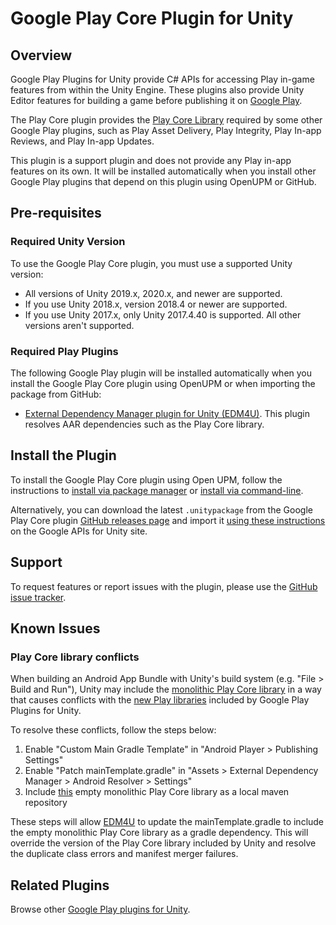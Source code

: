 # Google Play Core Plugin for Unity

## Overview

Google Play Plugins for Unity provide C# APIs for accessing Play in-game features from within the Unity Engine. These plugins also provide Unity Editor features for building a game before publishing it on [Google Play](https://play.google.com/console).  

The Play Core plugin provides the [Play Core Library](https://developer.android.com/guide/playcore) required by some other Google Play plugins, such as Play Asset Delivery, Play Integrity, Play In-app Reviews, and Play In-app Updates.

This plugin is a support plugin and does not provide any Play in-app features on its own. It will be installed automatically when you install other Google Play plugins that depend on this plugin using OpenUPM or GitHub.

## Pre-requisites

### Required Unity Version

To use the Google Play Core plugin, you must use a supported Unity version:

- All versions of Unity 2019.x, 2020.x, and newer are supported.
- If you use Unity 2018.x, version 2018.4 or newer are supported.
- If you use Unity 2017.x, only Unity 2017.4.40 is supported. All other versions aren't supported.

### Required Play Plugins

The following Google Play plugin will be installed automatically when you install the Google Play Core plugin using OpenUPM or when importing the package from GitHub:

- [External Dependency Manager plugin for Unity (EDM4U)](https://github.com/googlesamples/unity-jar-resolver). This plugin resolves AAR dependencies such as the Play Core library.

## Install the Plugin

To install the Google Play Core plugin using Open UPM, follow the instructions to [install via package manager](https://openupm.com/packages/com.google.play.core/#modal-manualinstallation) or [install via command-line](https://openupm.com/packages/com.google.play.core/#modal-commandlinetool).

Alternatively, you can download the latest `.unitypackage` from the Google Play Core plugin [GitHub releases page](https://github.com/google/play-core-unity/releases) and import it [using these instructions](https://developers.google.com/unity/instructions#install-unitypackage) on the Google APIs for Unity site.

## Support

To request features or report issues with the plugin, please use the [GitHub issue tracker](https://github.com/google/play-core-unity/issues).

## Known Issues
### Play Core library conflicts

When building an Android App Bundle with Unity's build system (e.g. "File > Build and Run"), Unity may include the
[monolithic Play Core library](https://maven.google.com/web/index.html?q=core#com.google.android.play:core) in a way that
causes conflicts with the [new Play libraries](https://developer.android.com/reference/com/google/android/play/core/release-notes#partitioned-apis)
included by Google Play Plugins for Unity.

To resolve these conflicts, follow the steps below:

1. Enable "Custom Main Gradle Template" in "Android Player > Publishing Settings"
2. Enable "Patch mainTemplate.gradle" in "Assets > External Dependency Manager > Android Resolver > Settings"
3. Include [this](https://dl.google.com/games/registry/unity/com.google.play.core/playcore_empty_m2repo.zip) empty monolithic
Play Core library as a local maven repository

These steps will allow [EDM4U](https://github.com/googlesamples/unity-jar-resolver) to update the mainTemplate.gradle to
include the empty monolithic Play Core library as a gradle dependency. This will override the version of the Play Core library
included by Unity and resolve the duplicate class errors and manifest merger failures.

## Related Plugins

Browse other [Google Play plugins for Unity](https://developers.google.com/unity/packages#google_play).
